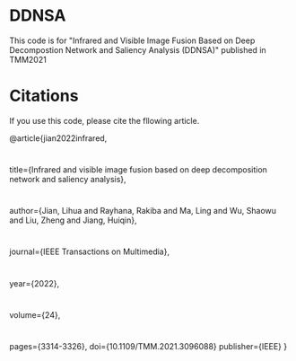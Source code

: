 # DDNSA
This code is for "Infrared and Visible Image Fusion Based on Deep Decompostion Network and Saliency Analysis (DDNSA)" published in TMM2021

# Citations
If you use this code, please cite the fllowing article.

@article{jian2022infrared,
#
  title={Infrared and visible image fusion based on deep decomposition network and saliency analysis},
#
  author={Jian, Lihua and Rayhana, Rakiba and Ma, Ling and Wu, Shaowu and Liu, Zheng and Jiang, Huiqin},
#
  journal={IEEE Transactions on Multimedia},
#
  year={2022},
#
  volume={24},
#
  pages={3314-3326},
  doi={10.1109/TMM.2021.3096088}
  publisher={IEEE}
}
